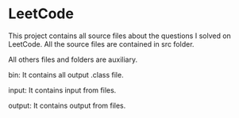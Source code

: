 # LeetCode
This project contains all source files about the questions I solved on LeetCode.
All the source files are contained in src folder.

All others files and folders are auxiliary.

bin: It contains all output .class file.

input: It contains input from files.

output: It contains output from files.
